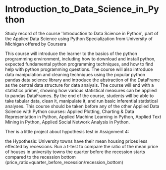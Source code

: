 # Introduction_to_Data_Science_in_Python
Study record of the course 'Introduction to Data Science in Python', part of the Applied Data Science using Python Specialization from University of Michigan offered by Coursera

This course will introduce the learner to the basics of the python programming environment, including how to download and install python, expected fundamental python programming techniques, and how to find help with python programming questions. The course will also introduce data manipulation and cleaning techniques using the popular python pandas data science library and introduce the abstraction of the DataFrame as the central data structure for data analysis. The course will end with a statistics primer, showing how various statistical measures can be applied to pandas DataFrames. By the end of the course, students will be able to take tabular data, clean it,  manipulate it, and run basic inferential statistical analyses. This course should be taken before any of the other Applied Data Science with Python courses: Applied Plotting, Charting & Data Representation in Python, Applied Machine Learning in Python, Applied Text Mining in Python, Applied Social Network Analysis in Python.

Ther is a little project about hypothesis test in Assignment 4:
  
  the Hypothesis: University towns have their mean housing prices less effected by recessions. Run a t-test to compare the ratio of the     mean price of houses in university towns the quarter before the recession starts compared to the recession bottom
  (price_ratio=quarter_before_recession/recession_bottom)
